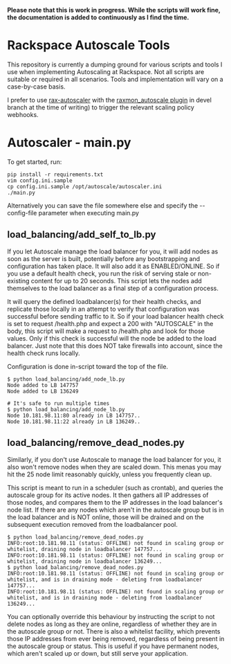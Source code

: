 **Please note that this is work in progress. While the scripts will work fine, the documentation is added to continuously as I find the time.**

Rackspace Autoscale Tools
================

This repository is currently a dumping ground for various scripts and tools I use when implementing Autoscaling at Rackspace. Not all scripts are suitable or required in all scenarios. Tools and implementation will vary on a case-by-case basis.

I prefer to use [rax-autoscaler](https://github.com/rackerlabs/rax-autoscaler) with the [raxmon_autoscale plugin](https://github.com/rackerlabs/rax-autoscaler/blob/devel/raxas/core_plugins/raxmon_autoscale.py) in devel branch at the time of writing) to trigger the relevant scaling policy webhooks.


Autoscaler - main.py
================

To get started, run:
```
pip install -r requirements.txt
vim config.ini.sample
cp config.ini.sample /opt/autoscale/autoscaler.ini
./main.py
```
Alternatively you can save the file somewhere else and specify the
--config-file parameter when executing main.py


load_balancing/add_self_to_lb.py
-----------------
If you let Autoscale manage the load balancer for you, it will add nodes as soon as the server is built, potentially before any bootstrapping and configuration has taken place. It will also add it as ENABLED/ONLINE. So if you use a default health check, you run the risk of serving stale or non-existing content for up to 20 seconds. 
This script lets the nodes add themselves to the load balancer as a final step of a configuration process. 

It will query the defined loadbalancer(s) for their health checks, and replicate those locally in an attempt to verify that configuration was successful before sending traffic to it.
So if your load balancer health check is set to request /health.php and expect a 200 with "AUTOSCALE" in the body, this script will make a request to /health.php and look for those values. Only if this check is successful will the node be added to the load balancer. 
Just note that this does NOT take firewalls into account, since the health check runs locally.

Configuration is done in-script toward the top of the file.
~~~
$ python load_balancing/add_node_lb.py
Node added to LB 147757
Node added to LB 136249

# It's safe to run multiple times
$ python load_balancing/add_node_lb.py
Node 10.181.98.11:80 already in LB 147757..
Node 10.181.98.11:22 already in LB 136249..
~~~

load_balancing/remove_dead_nodes.py
--------------------
Similarly, if you don't use Autoscale to manage the load balancer for you, it also won't remove nodes when they are scaled down. This menas you may hit the 25 node limit reasonably quickly, unless you frequently clean up.

This script is meant to run in a scheduler (such as crontab), and queries the autoscale group for its active nodes. It then gathers all IP addresses of those nodes, and compares them to the IP addresses in the load balancer's node list. 
If there are any nodes which aren't in the autoscale group but is in the load balancer and is NOT online, those will be drained and on the subsequent execution removed from the loadbalancer pool.

~~~
$ python load_balancing/remove_dead_nodes.py
INFO:root:10.181.98.11 (status: OFFLINE) not found in scaling group or whitelist, draining node in loadbalancer 147757...
INFO:root:10.181.98.11 (status: OFFLINE) not found in scaling group or whitelist, draining node in loadbalancer 136249...
$ python load_balancing/remove_dead_nodes.py
INFO:root:10.181.98.11 (status: OFFLINE) not found in scaling group or whitelist, and is in draining mode - deleting from loadbalancer 147757...
INFO:root:10.181.98.11 (status: OFFLINE) not found in scaling group or whitelist, and is in draining mode - deleting from loadbalancer 136249...
~~~
You can optionally override this behaviour by instructing the script to not delete nodes as long as they are online, regardless of whether they are in the autoscale group or not.
There is also a whitelist facility, which prevents those IP addresses from ever being removed, regardless of being present in the autoscale group or status. This is useful if you have permanent nodes, which aren't scaled up or down, but still serve your application.

